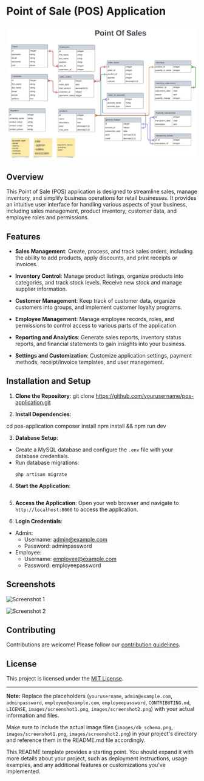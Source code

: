 # Point of Sale (POS) Application

![Database Schema](./public/db-schema.jpg)

## Overview

This Point of Sale (POS) application is designed to streamline sales, manage inventory, and simplify business operations for retail businesses. It provides an intuitive user interface for handling various aspects of your business, including sales management, product inventory, customer data, and employee roles and permissions.

## Features

- **Sales Management**: Create, process, and track sales orders, including the ability to add products, apply discounts, and print receipts or invoices.

- **Inventory Control**: Manage product listings, organize products into categories, and track stock levels. Receive new stock and manage supplier information.

- **Customer Management**: Keep track of customer data, organize customers into groups, and implement customer loyalty programs.

- **Employee Management**: Manage employee records, roles, and permissions to control access to various parts of the application.

- **Reporting and Analytics**: Generate sales reports, inventory status reports, and financial statements to gain insights into your business.

- **Settings and Customization**: Customize application settings, payment methods, receipt/invoice templates, and user management.

## Installation and Setup

1. **Clone the Repository**:
git clone https://github.com/yourusername/pos-application.git


2. **Install Dependencies**:

cd pos-application
composer install
npm install && npm run dev


3. **Database Setup**:
- Create a MySQL database and configure the `.env` file with your database credentials.
- Run database migrations:
  ```
  php artisan migrate
  ```

4. **Start the Application**:
```php artisan serve

```

5. **Access the Application**:
Open your web browser and navigate to `http://localhost:8000` to access the application.

6. **Login Credentials**:
- Admin:
  - Username: admin@example.com
  - Password: adminpassword
- Employee:
  - Username: employee@example.com
  - Password: employeepassword

## Screenshots

![Screenshot 1](./images/screenshot1.png)

![Screenshot 2](./images/screenshot2.png)

## Contributing

Contributions are welcome! Please follow our [contribution guidelines](CONTRIBUTING.md).

## License

This project is licensed under the [MIT License](LICENSE).

---

**Note:** Replace the placeholders (`yourusername`, `admin@example.com`, `adminpassword`, `employee@example.com`, `employeepassword`, `CONTRIBUTING.md`, `LICENSE`, `images/screenshot1.png`, `images/screenshot2.png`) with your actual information and files.

Make sure to include the actual image files (`images/db_schema.png`, `images/screenshot1.png`, `images/screenshot2.png`) in your project's directory and reference them in the README.md file accordingly.

This README template provides a starting point. You should expand it with more details about your project, such as deployment instructions, usage examples, and any additional features or customizations you've implemented.
